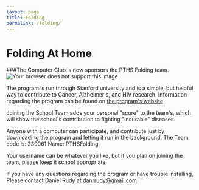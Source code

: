```yaml
---
layout: page
title: Folding
permalink: /folding/
---
```

# Folding At Home

###The Computer Club is now sponsors the PTHS Folding team. ![Your browser does not support this image](http://computerclub.xyz/img/FAHlogoButton.jpg "Stanford Folding At Home")

The program is run through Stanford university and is a simple, but helpful way to contribute to Cancer, Alzheimer's, and HIV research.
Information regarding the program can be found on [the program's website](http://folding.stanford.edu/ "Folding@Home Home Page")

Joining the School Team adds your personal "score" to the team's, which will show the school's contribution to fighting "incurable" diseases. 

Anyone with a computer can participate, and contribute just by downloading the program and letting it run in the background.
The Team code is: 230061
Name: PTHSFolding

Your username can be whatever you like, but if you plan on joining the team, please keep it school appropriate.

If you have any questions regarding the program or have trouble installing, Please contact Daniel Rudy at danrrudy@gmail.com

